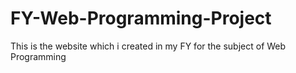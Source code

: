 # FY-Web-Programming-Project
This is the website which i created in my FY for the subject of Web Programming 
